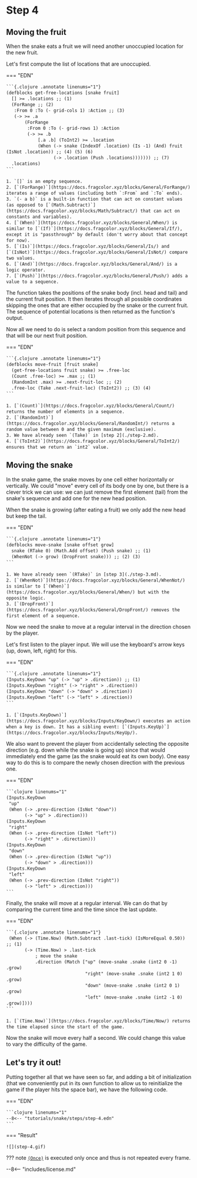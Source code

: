 # Step 4

## Moving the fruit

When the snake eats a fruit we will need another unoccupied location for the new fruit.

Let's first compute the list of locations that are unoccupied.

=== "EDN"

    ```{.clojure .annotate linenums="1"}
    (defblocks get-free-locations [snake fruit]
      [] >= .locations ;; (1)
      (ForRange ;; (2)
       :From 0 :To (- grid-cols 1) :Action ;; (3)
       (-> >= .a
           (ForRange
            :From 0 :To (- grid-rows 1) :Action
            (-> >= .b
                [.a .b] (ToInt2) >= .location
                (When (-> snake (IndexOf .location) (Is -1) (And) fruit (IsNot .location)) ;; (4) (5) (6)
                      (-> .location (Push .locations))))))) ;; (7)
      .locations)
    ```

    1. `[]` is an empty sequence.
    2. [`(ForRange)`](https://docs.fragcolor.xyz/blocks/General/ForRange/) iterates a range of values (including both `:From` and `:To` ends).
    3. `(- a b)` is a built-in function that can act on constant values (as opposed to [`(Math.Subtract)`](https://docs.fragcolor.xyz/blocks/Math/Subtract/) that can act on constants and variables).
    4. [`(When)`](https://docs.fragcolor.xyz/blocks/General/When/) is similar to [`(If)`](https://docs.fragcolor.xyz/blocks/General/If/), except it is "passthrough" by default (don't worry about that concept for now).
    5. [`(Is)`](https://docs.fragcolor.xyz/blocks/General/Is/) and [`(IsNot)`](https://docs.fragcolor.xyz/blocks/General/IsNot/) compare two values.
    6. [`(And)`](https://docs.fragcolor.xyz/blocks/General/And/) is a logic operator.
    7. [`(Push)`](https://docs.fragcolor.xyz/blocks/General/Push/) adds a value to a sequence.

The function takes the positions of the snake body (incl. head and tail) and the current fruit position. It then iterates through all possible coordinates skipping the ones that are either occupied by the snake or the current fruit. The sequence of potential locations is then returned as the function's output.

Now all we need to do is select a random position from this sequence and that will be our next fruit position.

=== "EDN"

    ```{.clojure .annotate linenums="1"}
    (defblocks move-fruit [fruit snake]
      (get-free-locations fruit snake) >= .free-loc
      (Count .free-loc) >= .max ;; (1)
      (RandomInt .max) >= .next-fruit-loc ;; (2)
      .free-loc (Take .next-fruit-loc) (ToInt2)) ;; (3) (4)
    ```

    1. [`(Count)`](https://docs.fragcolor.xyz/blocks/General/Count/) returns the number of elements in a sequence.
    2. [`(RandomInt)`](https://docs.fragcolor.xyz/blocks/General/RandomInt/) returns a random value between 0 and the given maximum (exclusive).
    3. We have already seen `(Take)` in [step 2](./step-2.md).
    4. [`(ToInt2)`](https://docs.fragcolor.xyz/blocks/General/ToInt2/) ensures that we return an `int2` value.

## Moving the snake

In the snake game, the snake moves by one cell either horizontally or vertically. We could "move" every cell of its body one by one, but there is a clever trick we can use: we can just remove the first element (tail) from the snake's sequence and add one for the new head position.

When the snake is growing (after eating a fruit) we only add the new head but keep the tail.

=== "EDN"

    ```{.clojure .annotate linenums="1"}
    (defblocks move-snake [snake offset grow]
      snake (RTake 0) (Math.Add offset) (Push snake) ;; (1)
      (WhenNot (-> grow) (DropFront snake))) ;; (2) (3)
    ```

    1. We have already seen `(RTake)` in [step 3](./step-3.md).
    2. [`(WhenNot)`](https://docs.fragcolor.xyz/blocks/General/WhenNot/) is similar to [`(When)`](https://docs.fragcolor.xyz/blocks/General/When/) but with the opposite logic.
    3. [`(DropFront)`](https://docs.fragcolor.xyz/blocks/General/DropFront/) removes the first element of a sequence.


Now we need the snake to move at a regular interval in the direction chosen by the player.

Let's first listen to the player input. We will use the keyboard's arrow keys (up, down, left, right) for this.

=== "EDN"

    ```{.clojure .annotate linenums="1"}
    (Inputs.KeyDown "up" (-> "up" > .direction)) ;; (1)
    (Inputs.KeyDown "right" (-> "right" > .direction))
    (Inputs.KeyDown "down" (-> "down" > .direction))
    (Inputs.KeyDown "left" (-> "left" > .direction))
    ```

    1. [`(Inputs.KeyDown)`](https://docs.fragcolor.xyz/blocks/Inputs/KeyDown/) executes an action when a key is down. It has a sibling event: [`(Inputs.KeyUp)`](https://docs.fragcolor.xyz/blocks/Inputs/KeyUp/).

We also want to prevent the player from accidentally selecting the opposite direction (e.g. down while the snake is going up) since that would immediately end the game (as the snake would eat its own body). One easy way to do this is to compare the newly chosen direction with the previous one.

=== "EDN"

    ```clojure linenums="1"
    (Inputs.KeyDown
     "up"
     (When (-> .prev-direction (IsNot "down"))
           (-> "up" > .direction)))
    (Inputs.KeyDown
     "right"
     (When (-> .prev-direction (IsNot "left"))
           (-> "right" > .direction)))
    (Inputs.KeyDown
     "down"
     (When (-> .prev-direction (IsNot "up"))
           (-> "down" > .direction)))
    (Inputs.KeyDown
     "left"
     (When (-> .prev-direction (IsNot "right"))
           (-> "left" > .direction)))
    ```

Finally, the snake will move at a regular interval. We can do that by comparing the current time and the time since the last update.

=== "EDN"

    ```{.clojure .annotate linenums="1"}
     (When (-> (Time.Now) (Math.Subtract .last-tick) (IsMoreEqual 0.50)) ;; (1)
           (-> (Time.Now) > .last-tick
               ; move the snake
               .direction (Match ["up" (move-snake .snake (int2 0 -1) .grow)
                                  "right" (move-snake .snake (int2 1 0) .grow)
                                  "down" (move-snake .snake (int2 0 1) .grow)
                                  "left" (move-snake .snake (int2 -1 0) .grow)])))
    ```

    1. [`(Time.Now)`](https://docs.fragcolor.xyz/blocks/Time/Now/) returns the time elapsed since the start of the game.

Now the snake will move every half a second. We could change this value to vary the difficulty of the game.

## Let's try it out!

Putting together all that we have seen so far, and adding a bit of initialization (that we conveniently put in its own function to allow us to reinitialize the game if the player hits the space bar), we have the following code.

=== "EDN"

    ```clojure linenums="1"
    --8<-- "tutorials/snake/steps/step-4.edn"
    ```

=== "Result"

    ![](step-4.gif)

??? note
    [`(Once)`](https://docs.fragcolor.xyz/blocks/General/Once/) is executed only once and thus is not repeated every frame.

--8<-- "includes/license.md"
